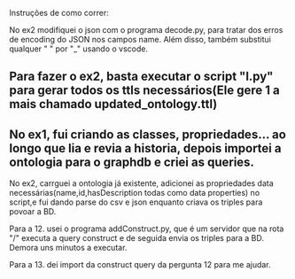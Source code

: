 Instruções de como correr:

No ex2 modifiquei o json com o programa decode.py, para tratar dos erros de encoding do JSON nos campos name. Além disso, também substitui qualquer " " por "_" usando o vscode.

Para fazer o ex2, basta executar o script "l.py" para gerar todos os ttls necessários(Ele gere 1 a mais chamado updated_ontology.ttl)
-----

No ex1, fui criando as classes, propriedades... ao longo que lia e revia a historia, depois importei a ontologia para o graphdb e criei as queries.
-----

No ex2, carrguei a ontologia já existente, adicionei as propriedades data necessárias(name,id,hasDescription todas como data properties) no script,e fui dando parse do csv e json enquanto criava os triples para povoar a BD.

Para a 12. usei o programa addConstruct.py, que é um servidor que na rota "/" executa a query construct e de seguida envia os triples para a BD. Demora uns minutos a executar.

Para a 13. dei import da construct query da pergunta 12 para me ajudar.